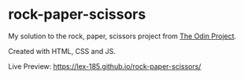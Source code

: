 # rock-paper-scissors

My solution to the rock, paper, scissors project from [The Odin Project](https://www.theodinproject.com/lessons/foundations-rock-paper-scissors).

Created with HTML, CSS and JS.

Live Preview: https://lex-185.github.io/rock-paper-scissors/